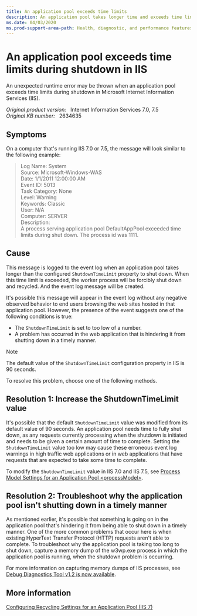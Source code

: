 ```yaml
---
title: An application pool exceeds time limits
description: An application pool takes longer time and exceeds time limits during shutdown. This article provides resolutions for this problem.
ms.date: 04/03/2020
ms.prod-support-area-path: Health, diagnostic, and performance features
---
```

# An application pool exceeds time limits during shutdown in IIS

An unexpected runtime error may be thrown when an application pool exceeds time limits during shutdown in Microsoft Internet Information Services (IIS).

_Original product version:_ &nbsp; Internet Information Services 7.0, 7.5  
_Original KB number:_ &nbsp; 2634635

## Symptoms

On a computer that's running IIS 7.0 or 7.5, the message will look similar to the following example:

> Log Name: System  
> Source: Microsoft-Windows-WAS  
> Date: 1/1/2011 12:00:00 AM  
> Event ID: 5013  
> Task Category: None  
> Level: Warning  
> Keywords: Classic  
> User: N/A  
> Computer: SERVER  
> Description:  
> A process serving application pool DefaultAppPool exceeded time limits during shut down. The process id was 1111.

## Cause

This message is logged to the event log when an application pool takes longer than the configured `ShutdownTimeLimit` property to shut down. When this time limit is exceeded, the worker process will be forcibly shut down and recycled. And the event log message will be created.

It's possible this message will appear in the event log without any negative observed behavior to end users browsing the web sites hosted in that application pool. However, the presence of the event suggests one of the following conditions is true:

- The `ShutdownTimeLimit` is set to too low of a number.
- A problem has occurred in the web application that is hindering it from shutting down in a timely manner.

> [!NOTE]
> The default value of the `ShutdownTimeLimit` configuration property in IIS is 90 seconds.

To resolve this problem, choose one of the following methods.

## Resolution 1: Increase the ShutdownTimeLimit value

It's possible that the default `ShutdownTimeLimit` value was modified from its default value of 90 seconds. An application pool needs time to fully shut down, as any requests currently processing when the shutdown is initiated and needs to be given a certain amount of time to complete. Setting the `ShutdownTimeLimit` value too low may cause these erroneous event log warnings in high traffic web applications or in web applications that have requests that are expected to take some time to complete.

To modify the `ShutdownTimeLimit` value in IIS 7.0 and IIS 7.5, see [Process Model Settings for an Application Pool \<processModel>](/iis/configuration/system.applicationHost/applicationPools/add/processModel).

## Resolution 2: Troubleshoot why the application pool isn't shutting down in a timely manner

As mentioned earlier, it's possible that something is going on in the application pool that's hindering it from being able to shut down in a timely manner. One of the more common problems that occur here is when existing HyperText Transfer Protocol (HTTP) requests aren't able to complete. To troubleshoot why the application pool is taking too long to shut down, capture a memory dump of the w3wp.exe process in which the application pool is running, when the shutdown problem is occurring.

For more information on capturing memory dumps of IIS processes, see [Debug Diagnostics Tool v1.2 is now available](https://support.microsoft.com/help/2580960).

## More information

[Configuring Recycling Settings for an Application Pool (IIS 7)](/previous-versions/windows/it-pro/windows-server-2008-R2-and-2008/cc753179(v=ws.10))
